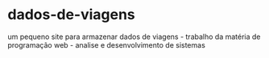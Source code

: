 # dados-de-viagens
um pequeno site para armazenar dados de viagens - trabalho da matéria de programação web - analise e desenvolvimento de sistemas
